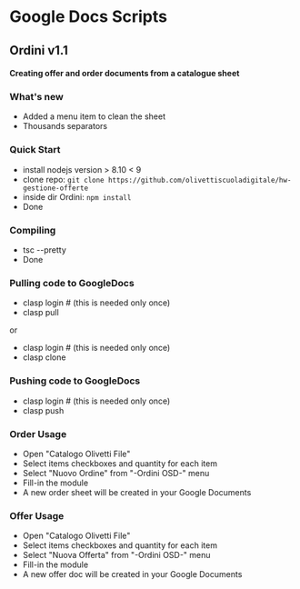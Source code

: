 # Google Docs Scripts

## Ordini v1.1
#### Creating offer and order documents from a catalogue sheet

### What's new
- Added a menu item to clean the sheet
- Thousands separators

### Quick Start

- install nodejs version > 8.10 < 9 
- clone repo: `git clone https://github.com/olivettiscuoladigitale/hw-gestione-offerte` 
- inside dir Ordini: `npm install` 
- Done

### Compiling

- tsc --pretty
- Done

### Pulling code to GoogleDocs
- clasp login # (this is needed only once)
- clasp pull

or 

- clasp login # (this is needed only once)
- clasp clone <scriptId>

### Pushing code to GoogleDocs
- clasp login # (this is needed only once)
- clasp push

### Order Usage 

- Open "Catalogo Olivetti File"
- Select items checkboxes and quantity for each item
- Select "Nuovo Ordine" from "-Ordini OSD-" menu
- Fill-in the module
- A new order sheet will be created in your Google Documents

### Offer Usage 

- Open "Catalogo Olivetti File"
- Select items checkboxes and quantity for each item
- Select "Nuova Offerta" from "-Ordini OSD-" menu
- Fill-in the module
- A new offer doc  will be created in your Google Documents

